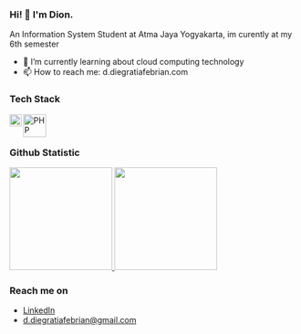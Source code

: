 ### Hi! 👋 I'm Dion.

An Information System Student at Atma Jaya Yogyakarta, im curently at my 6th semester 


- 🌱 I’m currently learning about cloud computing technology 
- 📫 How to reach me: d.diegratiafebrian.com

### Tech Stack
  <a href="#"><img align="left" alt="JavaScript" title="JavaScript" width="21px" src="https://upload.wikimedia.org/wikipedia/commons/9/99/Unofficial_JavaScript_logo_2.svg" /></a>
  <a href="#"><img align="left" alt="PHP" title="PHP" width="40px" src="https://upload.wikimedia.org/wikipedia/commons/2/27/PHP-logo.svg" /></a>
 
  <br>
  <br>
  
### Github Statistic
<p align="left">
<a href="https://github.com/diegratia">
  <img height="180em" src="https://github-readme-stats-eight-theta.vercel.app/api?username=diegratia&show_icons=true&theme=algolia&include_all_commits=true&count_private=true"/>
  <img height="180em" src="https://github-readme-stats-eight-theta.vercel.app/api/top-langs/?username=diegratia&layout=compact&langs_count=8&theme=algolia"/>
</a>
</p>

### Reach me on
- <a href="https://linkedin.com/in/dionesius-diegratia-febrian/">LinkedIn</a>
- d.diegratiafebrian@gmail.com

